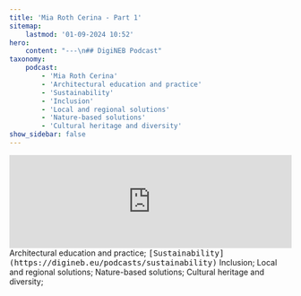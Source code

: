 ```yaml
---
title: 'Mia Roth Cerina - Part 1'
sitemap:
    lastmod: '01-09-2024 10:52'
hero:
    content: "---\n## DigiNEB Podcast"
taxonomy:
    podcast:
        - 'Mia Roth Cerina'
        - 'Architectural education and practice'
        - 'Sustainability'
        - 'Inclusion'
        - 'Local and regional solutions'
        - 'Nature-based solutions'
        - 'Cultural heritage and diversity'
show_sidebar: false
---
```


<iframe width="100%" height="166" scrolling="no" frameborder="no" allow="autoplay" src="https://w.soundcloud.com/player/?url=https%3A//api.soundcloud.com/tracks/1908128267&color=%234b4815&auto_play=false&hide_related=false&show_comments=true&show_user=true&show_reposts=false&show_teaser=false"></iframe>
Architectural education and practice;
<kbd>[Sustainability](https://digineb.eu/podcasts/sustainability)</kbd>
Inclusion;
Local and regional solutions;
Nature-based solutions;
Cultural heritage and diversity;